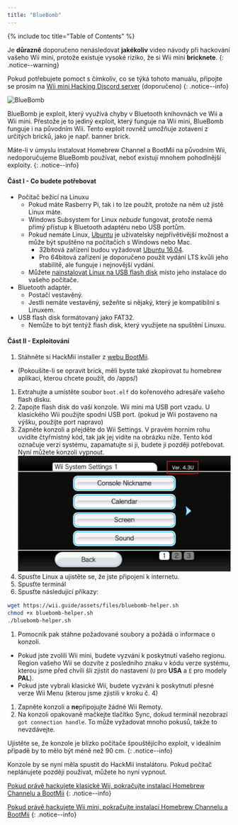 ```yaml
---
title: "BlueBomb"
---
```


{% include toc title="Table of Contents" %}

Je **důrazně** doporučeno nenásledovat **jakékoliv** video návody při hackování vašeho Wii mini, protože existuje vysoké riziko, že si Wii mini **bricknete**.
{: .notice--warning}

Pokud potřebujete pomoct s čímkoliv, co se týká tohoto manuálu, připojte se prosím na [Wii mini Hacking Discord server](https://discord.gg/6ryxnkS) (doporučeno)
{: .notice--info}

![BlueBomb](/images/bluebomb.png)

BlueBomb je exploit, který využívá chyby v Bluetooth knihovnách ve Wii a Wii mini. Přestože je to jediný exploit, který funguje na Wii mini, BlueBomb funguje i na původním Wii. Tento exploit rovněž umožňuje zotavení z určitých bricků, jako je např. banner brick.

Máte-li v úmyslu instalovat Homebrew Channel a BootMii na původním Wii, nedoporučujeme BlueBomb používat, neboť existují mnohem pohodlnější exploity.
{: .notice--info}

#### Část I - Co budete potřebovat
- Počítač bežící na Linuxu
  - Pokud máte Rasberry Pi, tak i to lze použít, protože na něm už jistě Linux máte.
  - Windows Subsystem for Linux *nebude* fungovat, protože nemá přímý přístup k Bluetooth adaptéru nebo USB portům.
  - Pokud nemáte Linux, [Ubuntu](https://ubuntu.com/download/desktop) je uživatelsky nejpřívětivější možnost a může být spuštěno na počítačích s Windows nebo Mac.
    - 32bitová zařízení budou vyžadovat [Ubuntu 16.04](http://releases.ubuntu.com/16.04/).
    - Pro 64bitová zařízení je doporučeno použít vydání LTS kvůli jeho stabilitě, ale funguje i nejnovější vydání.
  - Můžete [nainstalovat Linux na USB flash disk](https://ubuntu.com/tutorials/tutorial-create-a-usb-stick-on-windows#1-overview) místo jeho instalace do vašeho počítače.
- Bluetooth adaptér.
  - Postačí vestavěný.
  - Jestli nemáte vestavěný, sežeňte si nějaký, který je kompatibilní s Linuxem.
- USB flash disk formátovaný jako FAT32.
  - Nemůže to být tentýž flash disk, který využijete na spuštění Linuxu.

#### Část II - Exploitování
1. Stáhněte si HackMii installer z [webu BootMii](https://bootmii.org/download/).
- (Pokoušíte-li se opravit brick, měli byste také zkopírovat tu homebrew aplikaci, kterou chcete použít, do /apps/)
1. Extrahujte a umístěte soubor `boot.elf` do kořenového adresáře vašeho flash disku.
1. Zapojte flash disk do vaší konzole. Wii mini má USB port vzadu. U klasického Wii použijte spodní USB port. (pokud je Wii postaveno na výšku, použijte port napravo)
1. Zapněte konzoli a přejděte do Wii Settings. V pravém horním rohu uvidíte čtyřmístný kód, tak jak jej vidíte na obrázku níže. Tento kód označuje verzi systému, zapamatujte si ji, budete ji později potřebovat. Nyní můžete konzoli vypnout. ![SystemMenuVersion](/images/Wii/SystemMenuVersion.png)
1. Spusťte Linux a ujistěte se, že jste připojeni k internetu.
1. Spusťte terminál
1. Spusťte následující příkazy:
```bash
wget https://wii.guide/assets/files/bluebomb-helper.sh
chmod +x bluebomb-helper.sh
./bluebomb-helper.sh
```
1. Pomocník pak stáhne požadované soubory a požádá o informace o konzoli.
  - Pokud jste zvolili Wii mini, budete vyzváni k poskytnutí vašeho regionu. Region vašeho Wii se dozvíte z posledního znaku v kódu verze systému, kterou jsme před chvíli šli zjistit do nastavení (`U` pro **USA** a `E` pro modely **PAL**).
  - Pokud jste vybrali klasické Wii, budete vyzváni k poskytnutí přesné verze Wii Menu (kterou jsme zjistili v kroku č. 4)
1. Zapněte konzoli a **ne**připojujte žádné Wii Remoty.
1. Na konzoli opakovaně mačkejte tlačítko Sync, dokud terminál nezobrazí `got connection handle`. To může vyžadovat mnoho pokusů, takže to nevzdávejte.

Ujistěte se, že konzole je blízko počítače špouštějícího exploit, v ideálním případě by to mělo být méně než 90 cm.
{: .notice--info}

Konzole by se nyní měla spustit do HackMii instalátoru. Pokud počítač neplánujete pozdějí používat, můžete ho nyní vypnout.

[Pokud právě hackujete klasické Wii, pokračujte instalací Homebrew Channelu a BootMii](hbc)
{: .notice--info}

[Pokud právě hackujete Wii mini, pokračujte instalací Homebrew Channelu a BootMii](hbc-mini)
{: .notice--info}

